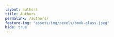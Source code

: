 ```yaml
---
layout: authors
title: Authors
permalink: /authors/
feature-img: "assets/img/pexels/book-glass.jpeg"
hide: true
---
```


